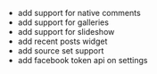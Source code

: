 - add support for native comments
- add support for galleries
- add support for slideshow
- add recent posts widget
- add source set support
- add facebook token api on settings
